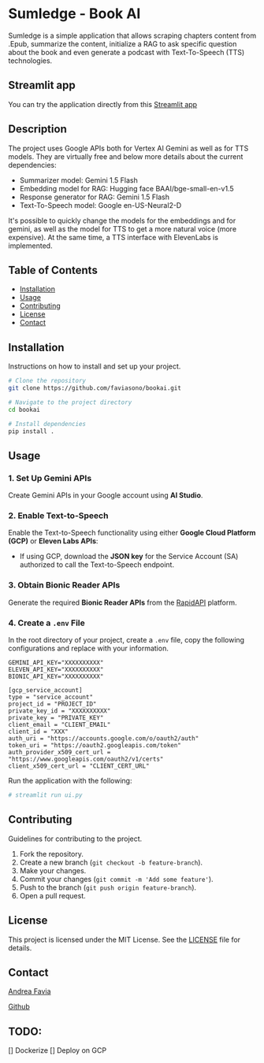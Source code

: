 
# Sumledge - Book AI
Sumledge is a simple application that allows scraping chapters content from .Epub, summarize the content, initialize a RAG to ask specific question about the book and even generate a podcast with Text-To-Speech (TTS) technologies.

## Streamlit app
You can try the application directly from this [Streamlit app](https://sumledge.streamlit.app)

## Description
The project uses Google APIs both for Vertex AI Gemini as well as for TTS models. They are virtually free and below more details about the current dependencies:

- Summarizer model: Gemini 1.5 Flash
- Embedding model for RAG: Hugging face BAAI/bge-small-en-v1.5
- Response generator for RAG: Gemini 1.5 Flash
- Text-To-Speech model: Google en-US-Neural2-D 

It's possible to quickly change the models for the embeddings and for gemini, as well as the model for TTS to get a more natural voice (more expensive).
At the same time, a TTS interface with ElevenLabs is implemented.

## Table of Contents
- [Installation](#installation)
- [Usage](#usage)
- [Contributing](#contributing)
- [License](#license)
- [Contact](#contact)

## Installation
Instructions on how to install and set up your project.

```bash
# Clone the repository
git clone https://github.com/faviasono/bookai.git

# Navigate to the project directory
cd bookai

# Install dependencies
pip install .
```

## Usage

### 1. Set Up Gemini APIs
Create Gemini APIs in your Google account using **AI Studio**.

### 2. Enable Text-to-Speech
Enable the Text-to-Speech functionality using either **Google Cloud Platform (GCP)** or **Eleven Labs APIs**:
- If using GCP, download the **JSON key** for the Service Account (SA) authorized to call the Text-to-Speech endpoint.

### 3. Obtain Bionic Reader APIs
Generate the required **Bionic Reader APIs** from the [RapidAPI](https://rapidapi.com) platform.

### 4. Create a `.env` File
In the root directory of your project, create a `.env` file, copy the following configurations and replace with your information.


```
GEMINI_API_KEY="XXXXXXXXXX"
ELEVEN_API_KEY="XXXXXXXXXX"
BIONIC_API_KEY="XXXXXXXXXX"

[gcp_service_account]
type = "service_account"
project_id = "PROJECT_ID"
private_key_id = "XXXXXXXXXX"
private_key = "PRIVATE_KEY"
client_email = "CLIENT_EMAIL"
client_id = "XXX"
auth_uri = "https://accounts.google.com/o/oauth2/auth"
token_uri = "https://oauth2.googleapis.com/token"
auth_provider_x509_cert_url = "https://www.googleapis.com/oauth2/v1/certs"
client_x509_cert_url = "CLIENT_CERT_URL"
```


Run the application with the following:
```bash
# streamlit run ui.py

```

## Contributing
Guidelines for contributing to the project.

1. Fork the repository.
2. Create a new branch (`git checkout -b feature-branch`).
3. Make your changes.
4. Commit your changes (`git commit -m 'Add some feature'`).
5. Push to the branch (`git push origin feature-branch`).
6. Open a pull request.

## License
This project is licensed under the MIT License. See the [LICENSE](LICENSE) file for details.

## Contact
[Andrea Favia](mailto:andrea.faviait@gmail.com)

[Github](https://github.com/faviasono/bookai)



## TODO:

[] Dockerize
[] Deploy on GCP
